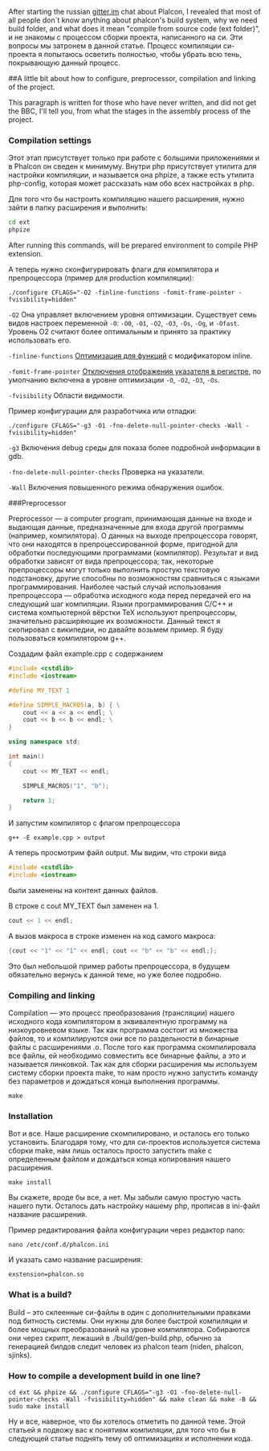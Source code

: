 After starting the russian [gitter.im](https://gitter.im/phalcon-rus/chat) chat about Plalcon, I revealed that most of all people don`t know anything about phalcon's build system, why we need build folder, and what does it mean "compile from source code (ext folder)",
и не знакомы с процессом сборки проекта, написанного на си. Эти вопросы мы затронем в данной статье. Процесс компиляции си-проекта я попытаюсь осветить полностью, чтобы убрать всю тень, покрывающую данный процесс.

##A little bit about how to configure, preprocessor, compilation and linking of the project.

This paragraph is written for those who have never written, and did not get the BBC, I'll tell you, from what the stages in the assembly process of the project.

### Compilation settings

Этот этап присутствует только при работе с большими приложениями и в Phalcon он сведен к минимуму.
Внутри php присутствует утилита для настройки компиляции, и называется она phpize, а также есть утилита php-config, которая может рассказать нам обо всех настройках в php.

Для того что бы настроить компиляцию нашего расширения, нужно зайти в папку расширения и выполнить:

```bash
cd ext
phpize
```

After running this commands, will be prepared environment to compile PHP extension.

А теперь нужно сконфигурировать флаги для компилятора и препроцессора (пример для production компиляции):

```
./configure CFLAGS="-O2 -finline-functions -fomit-frame-pointer -fvisibility=hidden"
```

```-O2``` Она управляет включением уровня оптимизации. Существует семь видов настроек переменной ```-O```: ```-O0```, ```-O1```, ```-O2```, ```-O3```, ```-Os```, ```-Og```, и ```-Ofast```. Уровень O2 считают более оптимальным и принято за практику использовать его.

```-finline-functions``` [Оптимизация для функций](https://gcc.gnu.org/onlinedocs/gcc-4.9.0/gcc/Inline.html) с модификатором inline.

```-fomit-frame-pointer``` [Отключения отображения указателя в регистре](https://gcc.gnu.org/onlinedocs/gcc-3.4.4/gcc/Optimize-Options.html), по умолчанию включена в уровне оптимизации ```-O```, ```-O2```, ```-O3```, ```-Os```.

```-fvisibility``` Области видимости.

Пример конфигурации для разработчика или отладки:

```
./configure CFLAGS="-g3 -O1 -fno-delete-null-pointer-checks -Wall -fvisibility=hidden"
```

```-g3``` Включения debug среды для показа более подробной информации в gdb.

```-fno-delete-null-pointer-checks``` Проверка на указатели.

```-Wall``` Включения повышенного режима обнаружения ошибок.

###Preprocessor

Preprocessor — a computer program, принимающая данные на входе и выдающая данные, предназначенные для входа другой программы (например, компилятора). О данных на выходе препроцессора говорят, что они находятся в препроцессированной форме, пригодной для обработки последующими программами (компилятор). Результат и вид обработки зависят от вида препроцессора; так, некоторые препроцессоры могут только выполнить простую текстовую подстановку, другие способны по возможностям сравниться с языками программирования. Наиболее частый случай использования препроцессора — обработка исходного кода перед передачей его на следующий шаг компиляции. Языки программирования C/C++ и система компьютерной вёрстки TeX используют препроцессоры, значительно расширяющие их возможности.
Данный текст я скопировал с википедии, но давайте возьмем пример. Я буду пользоваться компилятором g++.

Создадим файл example.cpp с содержанием

```c++
#include <cstdlib>
#include <iostream>

#define MY_TEXT 1

#define SIMPLE_MACROS(a, b) { \
	cout << a << a << endl; \
	cout << b << b << endl; \
}

using namespace std;

int main()
{
	cout << MY_TEXT << endl;

	SIMPLE_MACROS("1", "b");

	return 1;
}
```

И запустим компилятор с флагом препроцессора

```
g++ -E example.cpp > output
```

А теперь просмотрим файл output.
Мы видим, что строки вида

```c++
#include <cstdlib>
#include <iostream>
```

были заменены на контент данных файлов.

В строке с cout MY_TEXT был заменен на 1.

```c++
cout << 1 << endl;
```

А вызов макроса в строке изменен на код самого макроса:

```c++
{cout << "1" << "1" << endl; cout << "b" << "b" << endl;};
```

Это был небольшой пример работы препроцессора, в будущем обязательно вернусь к данной теме, но уже более подробно.

### Compiling and linking

Compilation — это процесс преобразования (трансляции) нашего исходного кода компилятором в эквивалентную программу на низкоуровневом языке.
Так как программа состоит из множества файлов, то и компилируются они все по раздельности в бинарные файлы с расширениями .o.
После того как программа скомпилировала все файлы, ей необходимо совместить все бинарные файлы, а это и называется линковкой.
Так как для сборки расширения мы используем систему сборки проекта make, то нам просто нужно запустить команду без параметров и дождаться конца выполнения программы.

```
make
```

### Installation

Вот и все. Наше расширение скомпилировано, и осталось его только установить. Благодаря тому, что для си-проектов используется система сборки make, нам лишь осталось просто запустить make с определенным файлом и дождаться конца копирования нашего расширения.

```
make install
```

Вы скажете, вроде бы все, а нет. Мы забыли самую простую часть нашего пути. Осталось дать настройку нашему php, прописав в ini-файл название расширения.

Пример редактирования файла конфигурации через редактор nano:

```
nano /etc/conf.d/phalcon.ini
```

И указать само название расширения:

```
exstension=phalcon.so
```

### What is a build?

Build – это склеенные си-файлы в один с дополнительными правками под битность системы.
Они нужны для более быстрой компиляции и более мощных преобразований на уровне компилятора.
Собираются они через скрипт, лежаший в ./build/gen-build.php, обычно за генерацией билдов следит человек из phalcon team (niden, phalcon, sjinks).

### How to compile a development build in one line?

```
cd ext && phpize && ./configure CFLAGS="-g3 -O1 -fno-delete-null-pointer-checks -Wall -fvisibility=hidden" && make clean && make -B && sudo make install
```

Ну и все, наверное, что бы хотелось отметить по данной теме. Этой статьей я подвожу вас к понятиям компиляции, для того что бы в следующей статье поднять тему об оптимизациях и исполнении кода.
